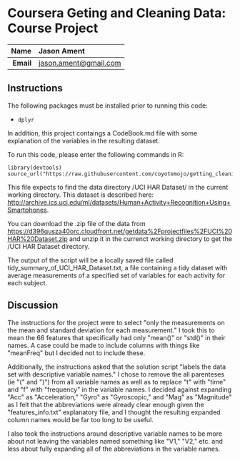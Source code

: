 Coursera Geting and Cleaning Data: Course Project
==============================

| **Name**  | Jason Ament |
|----------:|:-------------|
| **Email** | jason.ament@gmail.com |

## Instructions ##

The following packages must be installed prior to running this code:

- `dplyr`

In addition, this project contaings a CodeBook.md file with some explanation of the variables in the resulting dataset.

To run this code, please enter the following commands in R:

```
library(devtools)
source_url("https://raw.githubusercontent.com/coyotemojo/getting_cleaning_data_course_project/master/run_analysis.r")
```

This file expects to find the data directory /UCI HAR Dataset/ in the current working directory.  This dataset is described here:
http://archive.ics.uci.edu/ml/datasets/Human+Activity+Recognition+Using+Smartphones.

You can download the .zip file of the data from https://d396qusza40orc.cloudfront.net/getdata%2Fprojectfiles%2FUCI%20HAR%20Dataset.zip  and unzip it in the currenct working directory to get the /UCI HAR Dataset directory.

The output of the script will be a locally saved file called tidy_summary_of_UCI_HAR_Dataset.txt, a file containing a tidy dataset with average measurements of a specified set of variables for each activity for each subject.  

## Discussion ##

The instructions for the project were to select "only the measurements on the mean and standard deviation for each measurement."  I took this to mean the 66 features that specifically had only "mean()" or "std()" in their names.  A case could be made to include columns with things like "meanFreq" but I decided not to include these.

Additionally, the instructions asked that the solution script "labels the data set with descriptive variable names."  I chose to remove the all parenteses (ie "(" and ")") from all variable names as well as to replace "t" with "time" and "f" with "frequency" in the variable names.  I decided against expanding "Acc" as "Acceleration," "Gyro" as "Gyroscopic," and "Mag" as "Magnitude" as I felt that the abbreviations were already clear enough given the "features_info.txt" explanatory file, and I thought the resulting expanded column names would be far too long to be useful.  

I also took the instructions around descriptive variable names to be more about not leaving the variables named something like "V1," "V2," etc. and less about fully expanding all of the abbreviations in the variable names.

